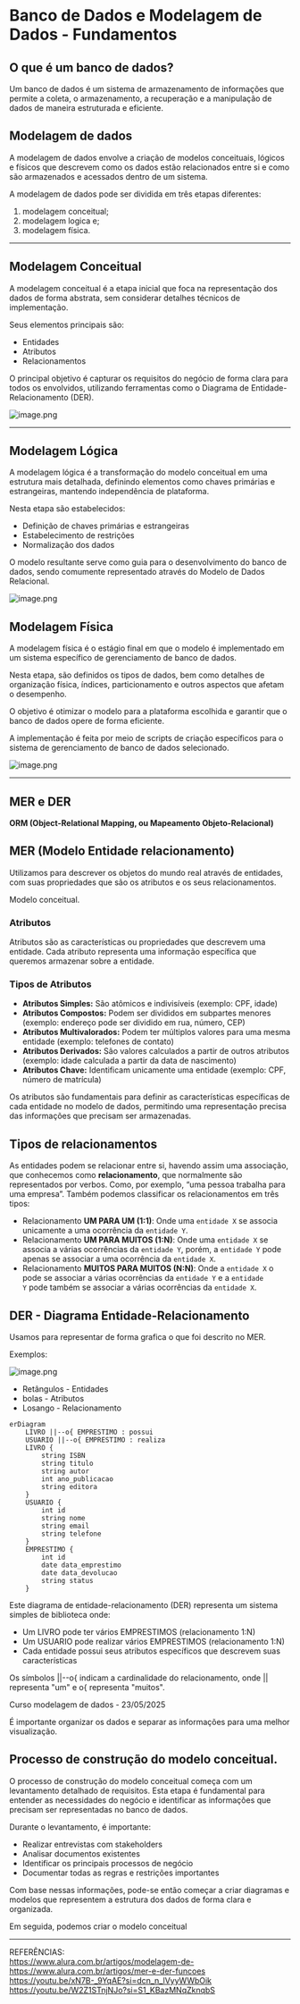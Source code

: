 # Banco de Dados e Modelagem de Dados - Fundamentos

## **O que é um banco de dados?**

Um banco de dados é um sistema de armazenamento de informações que permite a coleta, o armazenamento, a recuperação e a manipulação de dados de maneira estruturada e eficiente.

## Modelagem de dados

A modelagem de dados envolve a criação de modelos conceituais, lógicos e físicos que descrevem como os dados estão relacionados entre si e como são armazenados e acessados dentro de um sistema.

A modelagem de dados pode ser dividida em três etapas diferentes: 

1. modelagem conceitual;
2. modelagem logica e;
3. modelagem física.

---

## Modelagem Conceitual

A modelagem conceitual é a etapa inicial que foca na representação dos dados de forma abstrata, sem considerar detalhes técnicos de implementação.

Seus elementos principais são:

- Entidades
- Atributos
- Relacionamentos

O principal objetivo é capturar os requisitos do negócio de forma clara para todos os envolvidos, utilizando ferramentas como o Diagrama de Entidade-Relacionamento (DER).

![image.png](image.png)

---

## Modelagem Lógica

A modelagem lógica é a transformação do modelo conceitual em uma estrutura mais detalhada, definindo elementos como chaves primárias e estrangeiras, mantendo independência de plataforma.

Nesta etapa são estabelecidos:

- Definição de chaves primárias e estrangeiras
- Estabelecimento de restrições
- Normalização dos dados

O modelo resultante serve como guia para o desenvolvimento do banco de dados, sendo comumente representado através do Modelo de Dados Relacional.

![image.png](image%201.png)

## **Modelagem Física**

A modelagem física é o estágio final em que o modelo é implementado em um sistema específico de gerenciamento de banco de dados.

Nesta etapa, são definidos os tipos de dados, bem como detalhes de organização física, índices, particionamento e outros aspectos que afetam o desempenho.

O objetivo é otimizar o modelo para a plataforma escolhida e garantir que o banco de dados opere de forma eficiente.

A implementação é feita por meio de scripts de criação específicos para o sistema de gerenciamento de banco de dados selecionado.

![image.png](image%202.png)

---

## MER e DER

**ORM (Object-Relational Mapping, ou Mapeamento Objeto-Relacional)**

## MER (Modelo Entidade relacionamento)

Utilizamos para descrever os objetos do mundo real através de entidades, com suas propriedades que são os atributos e os seus relacionamentos.

Modelo conceitual.

### Atributos

Atributos são as características ou propriedades que descrevem uma entidade. Cada atributo representa uma informação específica que queremos armazenar sobre a entidade.

### Tipos de Atributos

- **Atributos Simples:** São atômicos e indivisíveis (exemplo: CPF, idade)
- **Atributos Compostos:** Podem ser divididos em subpartes menores (exemplo: endereço pode ser dividido em rua, número, CEP)
- **Atributos Multivalorados:** Podem ter múltiplos valores para uma mesma entidade (exemplo: telefones de contato)
- **Atributos Derivados:** São valores calculados a partir de outros atributos (exemplo: idade calculada a partir da data de nascimento)
- **Atributos Chave:** Identificam unicamente uma entidade (exemplo: CPF, número de matrícula)

Os atributos são fundamentais para definir as características específicas de cada entidade no modelo de dados, permitindo uma representação precisa das informações que precisam ser armazenadas.

## Tipos de relacionamentos

As entidades podem se relacionar entre si, havendo assim uma associação, que conhecemos como **relacionamento**, que normalmente são representados por verbos. Como, por exemplo, “uma pessoa trabalha para uma empresa”. Também podemos classificar os relacionamentos em três tipos:

- Relacionamento **UM PARA UM (1:1)**: Onde uma `entidade X` se associa unicamente a uma ocorrência da `entidade Y`.
- Relacionamento **UM PARA MUITOS (1:N)**: Onde uma `entidade X` se associa a várias ocorrências da `entidade Y`, porém, a `entidade Y` pode apenas se associar a uma ocorrência da `entidade X`.
- Relacionamento **MUITOS PARA MUITOS (N:N)**: Onde a `entidade X` o pode se associar a várias ocorrências da `entidade Y` e a `entidade Y` pode também se associar a várias ocorrências da `entidade X`.

## DER - Diagrama Entidade-Relacionamento

Usamos para representar de forma grafica o que foi descrito no MER.

Exemplos:

![image.png](image%203.png)

- Retângulos - Entidades
- bolas - Atributos
- Losango - Relacionamento

```mermaid
erDiagram
    LIVRO ||--o{ EMPRESTIMO : possui
    USUARIO ||--o{ EMPRESTIMO : realiza
    LIVRO {
        string ISBN
        string titulo
        string autor
        int ano_publicacao
        string editora
    }
    USUARIO {
        int id
        string nome
        string email
        string telefone
    }
    EMPRESTIMO {
        int id
        date data_emprestimo
        date data_devolucao
        string status
    }

```

Este diagrama de entidade-relacionamento (DER) representa um sistema simples de biblioteca onde:

- Um LIVRO pode ter vários EMPRESTIMOS (relacionamento 1:N)
- Um USUARIO pode realizar vários EMPRESTIMOS (relacionamento 1:N)
- Cada entidade possui seus atributos específicos que descrevem suas características

Os símbolos ||--o{ indicam a cardinalidade do relacionamento, onde || representa "um" e o{ representa "muitos".

Curso modelagem de dados - 23/05/2025

É importante organizar os dados e separar as informações para uma melhor visualização.

## Processo de construção do modelo conceitual.

O processo de construção do modelo conceitual começa com um levantamento detalhado de requisitos. Esta etapa é fundamental para entender as necessidades do negócio e identificar as informações que precisam ser representadas no banco de dados.

Durante o levantamento, é importante:

- Realizar entrevistas com stakeholders
- Analisar documentos existentes
- Identificar os principais processos de negócio
- Documentar todas as regras e restrições importantes

Com base nessas informações, pode-se então começar a criar diagramas e modelos que representem a estrutura dos dados de forma clara e organizada.

Em seguida, podemos criar o modelo conceitual

---
REFERÊNCIAS: <br/>
https://www.alura.com.br/artigos/modelagem-de- <br />
https://www.alura.com.br/artigos/mer-e-der-funcoes <br />
https://youtu.be/xN7B-_9YqAE?si=dcn_n_lVyyWWbOik <br />
https://youtu.be/W2Z1STnjNJo?si=S1_KBazMNqZknqbS

